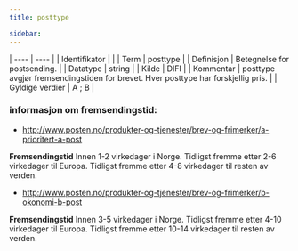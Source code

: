 ```yaml
---
title: posttype

sidebar:
---
```


| ---- | ---- |
| Identifikator |  |
| Term | posttype |
| Definisjon | Betegnelse for postsending. |
| Datatype | string |
| Kilde | DIFI |
| Kommentar | posttype avgjør fremsendingstiden for brevet. Hver posttype har forskjellig pris. |
| Gyldige verdier | A ; B |

### informasjon om fremsendingstid:

* <http://www.posten.no/produkter-og-tjenester/brev-og-frimerker/a-prioritert-a-post>

**Fremsendingstid** Innen 1-2 virkedager i Norge. Tidligst fremme etter 2-6 virkedager til Europa. Tidligst fremme etter 4-8 virkedager til resten av verden.

* <http://www.posten.no/produkter-og-tjenester/brev-og-frimerker/b-okonomi-b-post>

**Fremsendingstid** Innen 3-5 virkedager i Norge. Tidligst fremme etter 4-10 virkedager til Europa. Tidligst fremme etter 10-14 virkedager til resten av verden.



